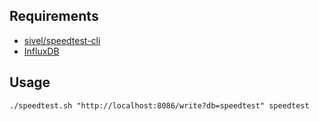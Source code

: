## Requirements

- [sivel/speedtest-cli](https://github.com/sivel/speedtest-cli)
- [InfluxDB](https://www.influxdata.com)

## Usage

```
./speedtest.sh "http://localhost:8086/write?db=speedtest" speedtest
```
